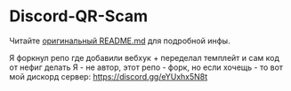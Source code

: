 # Discord-QR-Scam

Читайте [оригинальный README.md](https://github.com/NightfallGT/Discord-QR-Scam) для подробной инфы.

Я форкнул репо где добавили вебхук + переделал темплейт и сам код от нефиг делать
Я - не автор, этот репо - форк, но если хочещь - то вот мой дискорд сервер: https://discord.gg/eYUxhx5N8t
